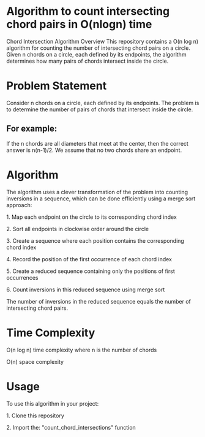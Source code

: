 # Algorithm to count intersecting chord pairs in O(nlogn) time
Chord Intersection Algorithm
Overview
This repository contains a O(n log n) algorithm for counting the number of intersecting chord pairs on a circle. Given n chords on a circle, each defined by its endpoints, the algorithm determines how many pairs of chords intersect inside the circle.

# Problem Statement
Consider n chords on a circle, each defined by its endpoints. The problem is to determine the number of pairs of chords that intersect inside the circle.
## For example:

If the n chords are all diameters that meet at the center, then the correct answer is n(n-1)/2.
We assume that no two chords share an endpoint.

# Algorithm
The algorithm uses a clever transformation of the problem into counting inversions in a sequence, which can be done efficiently using a merge sort approach:

<p> 1. Map each endpoint on the circle to its corresponding chord index </p>
<p> 2. Sort all endpoints in clockwise order around the circle </p>
<p> 3. Create a sequence where each position contains the corresponding chord index </p>
<p> 4. Record the position of the first occurrence of each chord index </p>
<p> 5. Create a reduced sequence containing only the positions of first occurrences </p>
<p> 6. Count inversions in this reduced sequence using merge sort </p>

The number of inversions in the reduced sequence equals the number of intersecting chord pairs.

# Time Complexity

<p> O(n log n) time complexity where n is the number of chords
<p> O(n) space complexity

# Usage
To use this algorithm in your project:
<p> 1. Clone this repository </p>
<p> 2. Import the: "count_chord_intersections" function </p>

